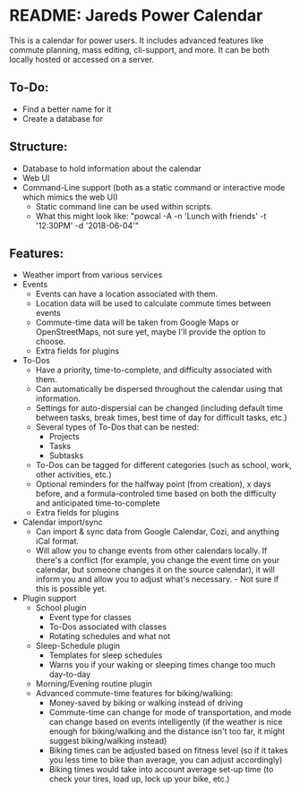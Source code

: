 # README: Jareds Power Calendar
This is a calendar for power users. It includes advanced features like commute planning, mass editing, cli-support, and more. It can be both locally hosted or accessed on a server.

## To-Do:
- Find a better name for it
- Create a database for 

## Structure:
- Database to hold information about the calendar
- Web UI
- Command-Line support (both as a static command or interactive mode which mimics the web UI)
    - Static command line can be used within scripts. 
    - What this might look like: "powcal -A -n 'Lunch with friends' -t '12:30PM' -d '2018-06-04'"

## Features:
- Weather import from various services
- Events
    - Events can have a location associated with them.
    - Location data will be used to calculate commute times between events
    - Commute-time data will be taken from Google Maps or OpenStreetMaps, not sure yet, maybe I'll provide the option to choose.
    - Extra fields for plugins
- To-Dos
    - Have a priority, time-to-complete, and difficulty associated with them.
    - Can automatically be dispersed throughout the calendar using that information.
    - Settings for auto-dispersial can be changed (including default time between tasks, break times, best time of day for difficult tasks, etc.)
    - Several types of To-Dos that can be nested:
        - Projects
        - Tasks
        - Subtasks
    - To-Dos can be tagged for different categories (such as school, work, other activities, etc.)
    - Optional reminders for the halfway point (from creation), x days before, and a formula-controled time based on both the difficulty and anticipated time-to-complete
    - Extra fields for plugins
- Calendar import/sync
    - Can import & sync data from Google Calendar, Cozi, and anything iCal format.
    - Will allow you to change events from other calendars locally. If there's a conflict (for example, you change the event time on your calendar, but someone changes it on the source calendar), it will inform you and allow you to adjust what's necessary. - Not sure if this is possible yet.
- Plugin support
    - School plugin
        - Event type for classes
        - To-Dos associated with classes
        - Rotating schedules and what not
    - Sleep-Schedule plugin
        - Templates for sleep schedules
        - Warns you if your waking or sleeping times change too much day-to-day
    - Morning/Evening routine plugin
    - Advanced commute-time features for biking/walking:
        - Money-saved by biking or walking instead of driving
        - Commute-time can change for mode of transportation, and mode can change based on events intelligently (if the weather is nice enough for biking/walking and the distance isn't too far, it might suggest biking/walking instead)
        - Biking times can be adjusted based on fitness level (so if it takes you less time to bike than average, you can adjust accordingly)
        - Biking times would take into account average set-up time (to check your tires, load up, lock up your bike, etc.)
